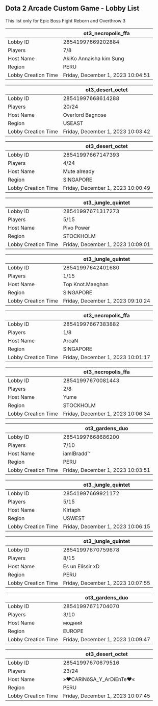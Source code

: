 ## Dota 2 Arcade Custom Game - Lobby List

This list only for Epic Boss Fight Reborn and Overthrow 3

|  | ot3_necropolis_ffa |
| ------ | ------ |
| Lobby ID | 28541997669202884 |
| Players | 7/8 |
| Host Name | AkiKo Annaisha kim Sung |
| Region | PERU |
| Lobby Creation Time | Friday, December 1, 2023 10:04:51 |


|  | ot3_desert_octet |
| ------ | ------ |
| Lobby ID | 28541997668614288 |
| Players | 20/24 |
| Host Name | Overlord Bagnose |
| Region | USEAST |
| Lobby Creation Time | Friday, December 1, 2023 10:03:42 |


|  | ot3_desert_octet |
| ------ | ------ |
| Lobby ID | 28541997667147393 |
| Players | 4/24 |
| Host Name | Mute already |
| Region | SINGAPORE |
| Lobby Creation Time | Friday, December 1, 2023 10:00:49 |


|  | ot3_jungle_quintet |
| ------ | ------ |
| Lobby ID | 28541997671317273 |
| Players | 5/15 |
| Host Name | Pivo Power |
| Region | STOCKHOLM |
| Lobby Creation Time | Friday, December 1, 2023 10:09:01 |


|  | ot3_jungle_quintet |
| ------ | ------ |
| Lobby ID | 28541997642401680 |
| Players | 1/15 |
| Host Name | Top Knot.Maeghan |
| Region | SINGAPORE |
| Lobby Creation Time | Friday, December 1, 2023 09:10:24 |


|  | ot3_necropolis_ffa |
| ------ | ------ |
| Lobby ID | 28541997667383882 |
| Players | 1/8 |
| Host Name | ArcaN |
| Region | SINGAPORE |
| Lobby Creation Time | Friday, December 1, 2023 10:01:17 |


|  | ot3_necropolis_ffa |
| ------ | ------ |
| Lobby ID | 28541997670081443 |
| Players | 2/8 |
| Host Name | Yume |
| Region | STOCKHOLM |
| Lobby Creation Time | Friday, December 1, 2023 10:06:34 |


|  | ot3_gardens_duo |
| ------ | ------ |
| Lobby ID | 28541997668686200 |
| Players | 7/10 |
| Host Name | iamIBradd™ |
| Region | PERU |
| Lobby Creation Time | Friday, December 1, 2023 10:03:51 |


|  | ot3_jungle_quintet |
| ------ | ------ |
| Lobby ID | 28541997669921172 |
| Players | 5/15 |
| Host Name | Kirtaph |
| Region | USWEST |
| Lobby Creation Time | Friday, December 1, 2023 10:06:15 |


|  | ot3_jungle_quintet |
| ------ | ------ |
| Lobby ID | 28541997670759678 |
| Players | 8/15 |
| Host Name | Es un Elissir xD |
| Region | PERU |
| Lobby Creation Time | Friday, December 1, 2023 10:07:55 |


|  | ot3_gardens_duo |
| ------ | ------ |
| Lobby ID | 28541997671704070 |
| Players | 3/10 |
| Host Name | модний |
| Region | EUROPE |
| Lobby Creation Time | Friday, December 1, 2023 10:09:47 |


|  | ot3_desert_octet |
| ------ | ------ |
| Lobby ID | 28541997670679516 |
| Players | 23/24 |
| Host Name | »♥CARiNôSA_Y_ArDiEnTe♥« |
| Region | PERU |
| Lobby Creation Time | Friday, December 1, 2023 10:07:45 |


